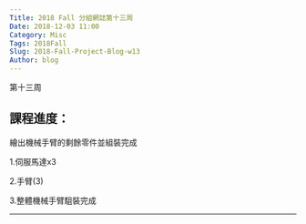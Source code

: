 ```yaml
---
Title: 2018 Fall 分組網誌第十三周
Date: 2018-12-03 11:00
Category: Misc
Tags: 2018Fall
Slug: 2018-Fall-Project-Blog-w13
Author: blog
---
```


第十三周

<!-- PELICAN_END_SUMMARY -->


課程進度：
----

繪出機械手臂的剩餘零件並組裝完成

1.伺服馬達x3

2.手臂(3)

3.整體機械手臂駔裝完成

----